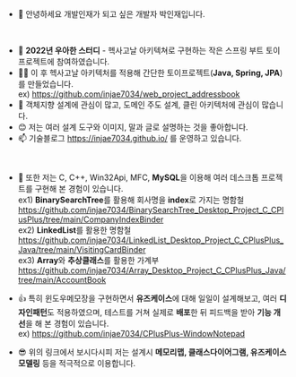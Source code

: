 - 👋 안녕하세요 개발인재가 되고 싶은 개발자 박인재입니다.
<br>

- 🎉 **2022년 우아한 스터디** - 헥사고날 아키텍쳐로 구현하는 작은 스프링 부트 토이 프로젝트에 참여하였습니다.  
- 🐱‍🏍 이 후 헥사고날 아키텍처를 적용해 간단한 토이프로젝트(**Java, Spring, JPA**)를 만들었습니다.  
ex) https://github.com/injae7034/web_project_addressbook
- 💞️ 객체지향 설계에 관심이 많고, 도메인 주도 설계, 클린 아키텍처에 관심이 많습니다.
- 😊 저는 여러 설계 도구와 이미지, 말과 글로 설명하는 것을 좋아합니다.
- 📫 기술블로그 https://injae7034.github.io/ 를 운영하고 있습니다.
<br>

- 👀 또한 저는 C, C++, Win32Api, MFC, **MySQL**을 이용해 여러 데스크톱 프로젝트를 구현해 본 경험이 있습니다.  
ex1) **BinarySearchTree**를 활용해 회사명을 **index**로 가지는 명함철 https://github.com/injae7034/BinarySearchTree_Desktop_Project_C_CPlusPlus/tree/main/CompanyIndexBinder  
ex2) **LinkedList**를 활용한 명함철 https://github.com/injae7034/LinkedList_Desktop_Project_C_CPlusPlus_Java/tree/main/VisitingCardBinder  
ex3) **Array**와 **추상클래스**를 활용한 가계부 https://github.com/injae7034/Array_Desktop_Project_C_CPlusPlus_Java/tree/main/AccountBook  

- 👍 특히 윈도우메모장을 구현하면서 **유즈케이스**에 대해 일일이 설계해보고, 여러 **디자인패턴**도 적용하였으며, 테스트를 거쳐 실제로 **배포**한 뒤 피드백을 받아 **기능 개선**을 해 본 경험이 있습니다.  
ex) https://github.com/injae7034/CPlusPlus-WindowNotepad
- 😎 위의 링크에서 보시다시피 저는 설계시 **메모리맵, 클래스다이어그램, 유즈케이스 모델링** 등을 적극적으로 이용합니다.

<!---
injae7034/injae7034 is a ✨ special ✨ repository because its `README.md` (this file) appears on your GitHub profile.
You can click the Preview link to take a look at your changes.
--->
